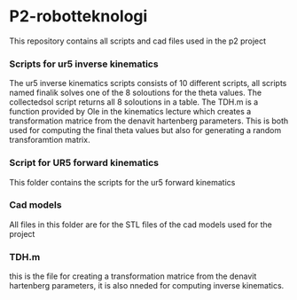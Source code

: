 # P2-robotteknologi
This repository contains all scripts and cad files used in the p2 project

### Scripts for ur5 inverse kinematics
The ur5 inverse kinematics scripts consists of 10 different scripts, all scripts named finalik solves one of the 8 soloutions for the theta values. The collectedsol script returns all 8 soloutions in a table.
The TDH.m is a function provided by Ole in the kinematics lecture which creates a transformation matrice from the denavit hartenberg parameters. This is both used for computing the final theta values but also for generating a random transforamtion matrix.

### Script for UR5 forward kinematics
This folder contains the scripts for the ur5 forward kinematics


### Cad models
All files in this folder are for the STL files of the cad models used for the project


### TDH.m
this is the file for creating a transformation matrice from the denavit hartenberg parameters, it is also nneded for computing inverse kinematics.
